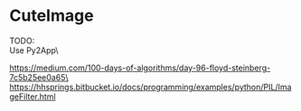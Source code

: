 # CuteImage

TODO:\
Use Py2App\

https://medium.com/100-days-of-algorithms/day-96-floyd-steinberg-7c5b25ee0a65\
https://hhsprings.bitbucket.io/docs/programming/examples/python/PIL/ImageFilter.html